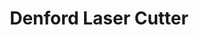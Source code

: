 ---
title : "Denford Laser Cutter"
description: "AKA the Small laser cutter"
excerpt: "AKA the Small laser cutter"
date: false
lastmod: false
draft: false
weight: 1
images: ["denford_laser_cutter.jpeg"]


---